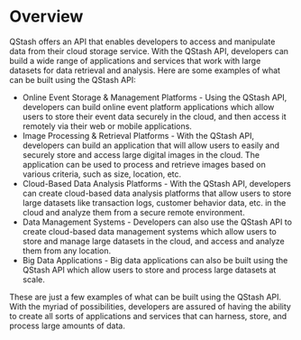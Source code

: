 # Overview

QStash offers an API that enables developers to access and manipulate data from
their cloud storage service. With the QStash API, developers can build a wide
range of applications and services that work with large datasets for data
retrieval and analysis. Here are some examples of what can be built using the
QStash API:

- Online Event Storage & Management Platforms - Using the QStash API,
  developers can build online event platform applications which allow users to
  store their event data securely in the cloud, and then access it remotely via
  their web or mobile applications.
- Image Processing & Retrieval Platforms - With the QStash API, developers can
  build an application that will allow users to easily and securely store and
  access large digital images in the cloud. The application can be used to
  process and retrieve images based on various criteria, such as size,
  location, etc.
- Cloud-Based Data Analysis Platforms - With the QStash API, developers can
  create cloud-based data analysis platforms that allow users to store large
  datasets like transaction logs, customer behavior data, etc. in the cloud and
  analyze them from a secure remote environment.
- Data Management Systems - Developers can also use the QStash API to create
  cloud-based data management systems which allow users to store and manage
  large datasets in the cloud, and access and analyze them from any location.
- Big Data Applications - Big data applications can also be built using the
  QStash API which allow users to store and process large datasets at scale.

These are just a few examples of what can be built using the QStash API. With
the myriad of possibilities, developers are assured of having the ability to
create all sorts of applications and services that can harness, store, and
process large amounts of data.
